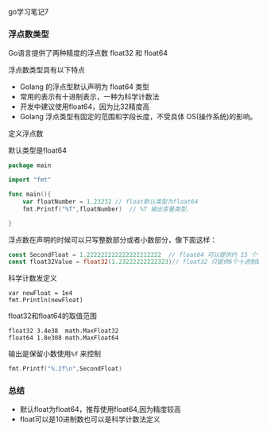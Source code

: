 go学习笔记7

### 浮点数类型
Go语言提供了两种精度的浮点数 float32 和 float64

浮点数类型具有以下特点

- Golang 的浮点型默认声明为 float64 类型
- 常用的表示有十进制表示，一种为科学计数法
- 开发中建议使用float64，因为比32精度高
- Golang 浮点类型有固定的范围和字段长度，不受具体 OS(操作系统)的影响。


定义浮点数

默认类型是float64
```go
package main

import "fmt"

func main(){
	var floatNumber = 1.23232 // float默认类型为float64
	fmt.Printf("%T",floatNumber)  // %T 输出变量类型，

}
```

浮点数在声明的时候可以只写整数部分或者小数部分，像下面这样：

```go
const SecondFloat = 1.222222222222222212222  // float64 可以提供约 15 个十进制数的精度 1.2222222222222223
const float32Value = float32(1.23222222222323)// float32 只提供6个十进制数的精度 1.2322222
```

科学计数发定义
```text
var newFloat = 1e4
fmt.Println(newFloat)
```

float32和float64的取值范围

```text
float32	3.4e38	math.MaxFloat32
float64	1.8e308	math.MaxFloat64
```

输出是保留小数使用```%f``` 来控制

```go
fmt.Printf("%.2f\n",SecondFloat)
```


### 总结

- 默认float为float64，推荐使用float64,因为精度较高
- float可以是10进制数也可以是科学计数法定义




